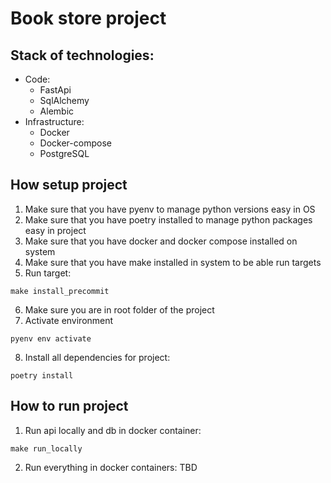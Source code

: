 # Book store project

## Stack of technologies:
* Code:
    * FastApi
    * SqlAlchemy
    * Alembic
* Infrastructure:
    * Docker
    * Docker-compose
    * PostgreSQL

## How setup project
1. Make sure that you have pyenv to manage python versions easy in OS
2. Make sure that you have poetry installed to manage python packages easy in project
3. Make sure that you have docker and docker compose installed on system
4. Make sure that you have make installed in system to be able run targets
5. Run target:
```
make install_precommit
```
6. Make sure you are in root folder of the project
7. Activate environment
```
pyenv env activate
```
8. Install all dependencies for project:
```
poetry install
```

## How to run project
1. Run api locally and db in docker container:
```
make run_locally
```

2. Run everything in docker containers: TBD